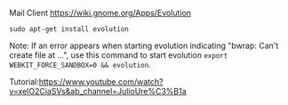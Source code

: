 
Mail Client
https://wiki.gnome.org/Apps/Evolution

```shell-session
sudo apt-get install evolution
```

Note: If an error appears when starting evolution indicating "bwrap: Can't create file at ...", use this command to start evolution `export WEBKIT_FORCE_SANDBOX=0 && evolution`.

Tutorial:https://www.youtube.com/watch?v=xelO2CiaSVs&ab_channel=JulioUre%C3%B1a

